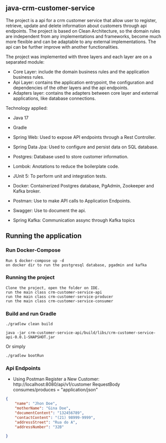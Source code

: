 ## java-crm-customer-service
The project is a api for a crm customer service that allow user to register, retrieve, update and delete information about customers through api endpoints. 
The project is based on Clean Architecture, so the domain rules are independent from any implementations and frameworks, become much more flexible and can be adaptable
to any external implementations. 
The api can be further improve with another functionalities.

The project was implemented with three layers and each layer are on a separated module:
- Core Layer: include the domain business rules and the application business rules.
- Api Layer: contains the application entrypoint, the configuration and dependencies of the other layers and the api endpoints.
- Adapters layer: contains the adapters between core layer and external applications, like database connections. 

Technology applied:
- Java 17
- Gradle

- Spring Web: 
Used to expose API endpoints through a Rest Controller.

- Spring Data Jpa: 
Used to configure and persist data on SQL database.

- Postgres: 
Database used to store customer information.

- Lombok: 
Anotations to reduce the boilerplate code.

- JUnit 5: 
To perform unit and integration tests.

- Docker: 
Containerized Postgres database, PgAdmin, Zookeeper and Kafka broker.

- Postman: 
Use to make API calls to Application Endpoints.

- Swagger: 
Use to document the api.

- Spring Kafka:
Communication assync through Kafka topics


## Running the application

### Run Docker-Compose
```
Run $ docker-compose up -d
on docker dir to run the postgresql database, pgadmin and kafka
```
### Running the project
```
Clone the project, open the folder on IDE.
run the main class crm-customer-service-api
run the main class crm-customer-service-producer
run the main class crm-customer-service-consumer
```
### Build and run Gradle
```
./gradlew clean build
```
```
java -jar crm-customer-service-api/build/libs/crm-customer-service-api-0.0.1-SNAPSHOT.jar
```
Or simply
```
./gradlew bootRun
```

### Api Endpoints
- Using Postman
Register a New Customer: http://localhost:8080/api/v1/customer
RequestBody
consumes/produces = "application/json"
```json
{
    "name": "Jhon Doe",
    "motherName": "Gina Doe",
    "documentContent": "132456789",
    "contactContent": "(21) 98999-9999",
    "addressStreet": "Rua do A",
    "addressNumber": "32B"
  
}
```

